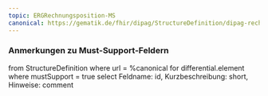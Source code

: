 ```yaml
---
topic: ERGRechnungsposition-MS
canonical: https://gematik.de/fhir/dipag/StructureDefinition/dipag-rechnungsposition
---
```


### Anmerkungen zu Must-Support-Feldern

<fql>
from
	StructureDefinition
where 
    url = %canonical
for differential.element
where mustSupport = true
select
	Feldname: id, Kurzbeschreibung: short, Hinweise: comment
</fql>

